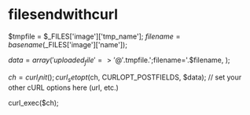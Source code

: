 # filesendwithcurl
$tmpfile = $_FILES['image']['tmp_name'];
$filename = basename($_FILES['image']['name']);

$data = array(
    'uploaded_file' => '@'.$tmpfile.';filename='.$filename,
);

$ch = curl_init();   
curl_setopt($ch, CURLOPT_POSTFIELDS, $data);
// set your other cURL options here (url, etc.)

curl_exec($ch);
